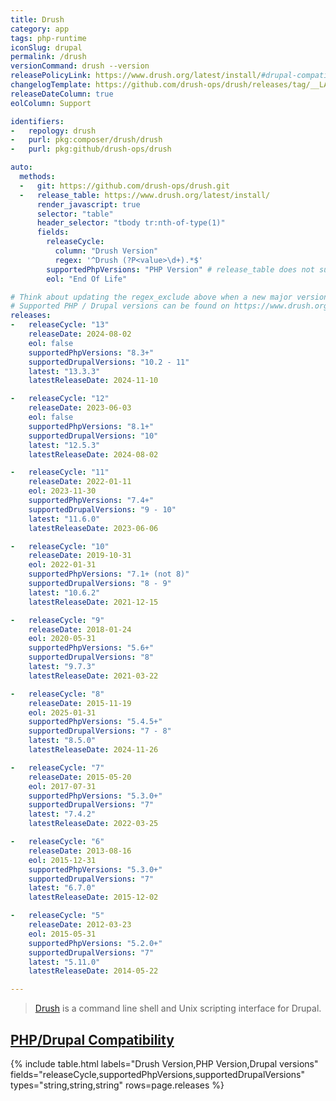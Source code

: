 ```yaml
---
title: Drush
category: app
tags: php-runtime
iconSlug: drupal
permalink: /drush
versionCommand: drush --version
releasePolicyLink: https://www.drush.org/latest/install/#drupal-compatibility
changelogTemplate: https://github.com/drush-ops/drush/releases/tag/__LATEST__
releaseDateColumn: true
eolColumn: Support

identifiers:
-   repology: drush
-   purl: pkg:composer/drush/drush
-   purl: pkg:github/drush-ops/drush

auto:
  methods:
  -   git: https://github.com/drush-ops/drush.git
  -   release_table: https://www.drush.org/latest/install/
      render_javascript: true
      selector: "table"
      header_selector: "tbody tr:nth-of-type(1)"
      fields:
        releaseCycle:
          column: "Drush Version"
          regex: '^Drush (?P<value>\d+).*$'
        supportedPhpVersions: "PHP Version" # release_table does not support the retrieval of Drupal versions
        eol: "End Of Life"

# Think about updating the regex_exclude above when a new major version is added.
# Supported PHP / Drupal versions can be found on https://www.drush.org/latest/install/.
releases:
-   releaseCycle: "13"
    releaseDate: 2024-08-02
    eol: false
    supportedPhpVersions: "8.3+"
    supportedDrupalVersions: "10.2 - 11"
    latest: "13.3.3"
    latestReleaseDate: 2024-11-10

-   releaseCycle: "12"
    releaseDate: 2023-06-03
    eol: false
    supportedPhpVersions: "8.1+"
    supportedDrupalVersions: "10"
    latest: "12.5.3"
    latestReleaseDate: 2024-08-02

-   releaseCycle: "11"
    releaseDate: 2022-01-11
    eol: 2023-11-30
    supportedPhpVersions: "7.4+"
    supportedDrupalVersions: "9 - 10"
    latest: "11.6.0"
    latestReleaseDate: 2023-06-06

-   releaseCycle: "10"
    releaseDate: 2019-10-31
    eol: 2022-01-31
    supportedPhpVersions: "7.1+ (not 8)"
    supportedDrupalVersions: "8 - 9"
    latest: "10.6.2"
    latestReleaseDate: 2021-12-15

-   releaseCycle: "9"
    releaseDate: 2018-01-24
    eol: 2020-05-31
    supportedPhpVersions: "5.6+"
    supportedDrupalVersions: "8"
    latest: "9.7.3"
    latestReleaseDate: 2021-03-22

-   releaseCycle: "8"
    releaseDate: 2015-11-19
    eol: 2025-01-31
    supportedPhpVersions: "5.4.5+"
    supportedDrupalVersions: "7 - 8"
    latest: "8.5.0"
    latestReleaseDate: 2024-11-26

-   releaseCycle: "7"
    releaseDate: 2015-05-20
    eol: 2017-07-31
    supportedPhpVersions: "5.3.0+"
    supportedDrupalVersions: "7"
    latest: "7.4.2"
    latestReleaseDate: 2022-03-25

-   releaseCycle: "6"
    releaseDate: 2013-08-16
    eol: 2015-12-31
    supportedPhpVersions: "5.3.0+"
    supportedDrupalVersions: "7"
    latest: "6.7.0"
    latestReleaseDate: 2015-12-02

-   releaseCycle: "5"
    releaseDate: 2012-03-23
    eol: 2015-05-31
    supportedPhpVersions: "5.2.0+"
    supportedDrupalVersions: "7"
    latest: "5.11.0"
    latestReleaseDate: 2014-05-22

---
```


> [Drush](https://www.drush.org/) is a command line shell and Unix scripting interface for Drupal.

## [PHP/Drupal Compatibility](https://www.drush.org/latest/install/)

{% include table.html
labels="Drush Version,PHP Version,Drupal versions"
fields="releaseCycle,supportedPhpVersions,supportedDrupalVersions"
types="string,string,string"
rows=page.releases %}

